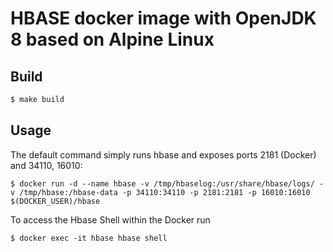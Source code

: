 # HBASE docker image with OpenJDK 8 based on Alpine Linux

## Build

```bash
$ make build
```

## Usage

The default command simply runs hbase and exposes ports 2181 (Docker) and 34110, 16010:

```
$ docker run -d --name hbase -v /tmp/hbaselog:/usr/share/hbase/logs/ -v /tmp/hbase:/hbase-data -p 34110:34110 -p 2181:2181 -p 16010:16010 $(DOCKER_USER)/hbase
```

To access the Hbase Shell within the Docker run
```
$ docker exec -it hbase hbase shell
```

